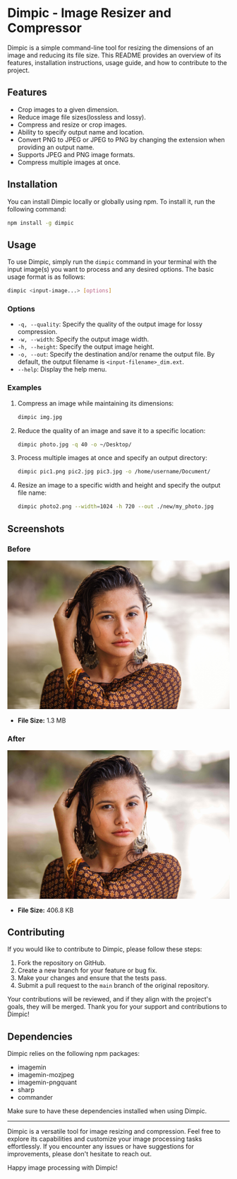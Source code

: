 # Dimpic - Image Resizer and Compressor

Dimpic is a simple command-line tool for resizing the dimensions of an image and reducing its file size. This README provides an overview of its features, installation instructions, usage guide, and how to contribute to the project.

## Features

- Crop images to a given dimension.
- Reduce image file sizes(lossless and lossy).
- Compress and resize or crop images.
- Ability to specify output name and location.
- Convert PNG to JPEG or JPEG to PNG by changing the extension when providing an output name.
- Supports JPEG and PNG image formats.
- Compress multiple images at once.

## Installation

You can install Dimpic locally or globally using npm. To install it, run the following command:

```bash
npm install -g dimpic
```

## Usage

To use Dimpic, simply run the `dimpic` command in your terminal with the input image(s) you want to process and any desired options. The basic usage format is as follows:

```bash
dimpic <input-image...> [options]
```

### Options

- `-q, --quality`: Specify the quality of the output image for lossy compression.
- `-w, --width`: Specify the output image width.
- `-h, --height`: Specify the output image height.
- `-o, --out`: Specify the destination and/or rename the output file. By default, the output filename is `<input-filename>_dim.ext`.
- `--help`: Display the help menu.

### Examples

1. Compress an image while maintaining its dimensions:
   ```bash
   dimpic img.jpg
   ```

2. Reduce the quality of an image and save it to a specific location:
   ```bash
   dimpic photo.jpg -q 40 -o ~/Desktop/
   ```

3. Process multiple images at once and specify an output directory:
   ```bash
   dimpic pic1.png pic2.jpg pic3.jpg -o /home/username/Document/
   ```

4. Resize an image to a specific width and height and specify the output file name:
   ```bash
   dimpic photo2.png --width=1024 -h 720 --out ./new/my_photo.jpg
   ```

## Screenshots

### Before

![Image Before](screenshots/before.jpg)

- **File Size:** 1.3 MB

### After

![Image After](screenshots/after.jpg)

- **File Size:** 406.8 KB

## Contributing

If you would like to contribute to Dimpic, please follow these steps:

1. Fork the repository on GitHub.
2. Create a new branch for your feature or bug fix.
3. Make your changes and ensure that the tests pass.
4. Submit a pull request to the `main` branch of the original repository.

Your contributions will be reviewed, and if they align with the project's goals, they will be merged. Thank you for your support and contributions to Dimpic!

## Dependencies

Dimpic relies on the following npm packages:

- imagemin
- imagemin-mozjpeg
- imagemin-pngquant
- sharp
- commander

Make sure to have these dependencies installed when using Dimpic.

---

Dimpic is a versatile tool for image resizing and compression. Feel free to explore its capabilities and customize your image processing tasks effortlessly. If you encounter any issues or have suggestions for improvements, please don't hesitate to reach out.

Happy image processing with Dimpic!